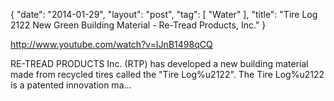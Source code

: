 {
   "date": "2014-01-29",
   "layout": "post",
   "tag": [
      "Water"
   ],
   "title": "Tire Log 2122 New Green Building Material - Re-Tread Products, Inc."
}

http://www.youtube.com/watch?v=IJnB1498qCQ

RE-TREAD PRODUCTS Inc. (RTP) has developed a new building material made from recycled tires called the "Tire Log%u2122". The Tire Log%u2122 is a patented innovation ma...